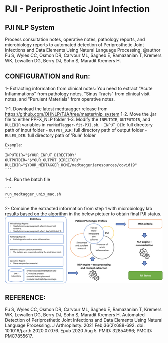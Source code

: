 # PJI - Periprosthetic Joint Infection
  
## PJI NLP System
Process consultation notes, operative notes, pathology reports, and microbiology reports to automated detection of Periprosthetic Joint Infections and Data Elements Using Natural Language Processing.
@author Fu S, Wyles CC, Osmon DR, Carvour ML, Sagheb E, Ramazanian T, Kremers WK, Lewallen DG, Berry DJ, Sohn S, Maradit Kremers H.
 
## CONFIGURATION and Run:
1- Extracting information from clinical notes:
You need to extract "Acute Inflammations" from pathology notes, "Sinus Tracts" from clinical visit notes, and "Purulent Materials" from operative notes.

1-1. Download the latest medtaagger release from https://github.com/OHNLP/TJA/tree/master/nlp_system 
1-2. Move the .jar file to either PPFX_NLP folder
1-3. Modify the `INPUTDIR`, `OUTPUTDIR`, and `RULEDIR` variables in `runMedTagger-fit-PJI.sh`.
    - `INPUT_DIR`: full directory path of input folder 
    - `OUTPUT_DIR`: full directory path of output folder
    - `RULES_DIR`: full directory path of 'Rule' folder
    
    Example:
    ```
    INPUTDIR="$YOUR_INPUT_DIRECTORY"
    OUTPUTDIR="$YOUR_OUTPUT_DIRECTORY"
    RULEDIR="$YOUR_MEDTAGGER_HOME/medtaggerieresources/covid19"
    ```
    
1-4. Run the batch file

    ```
    run_medtagger_unix_mac.sh
    ```
2- Combine the extracted information from step 1 with microbiology lab results based on the algorithm in the below pictuer to obtain final PJI status.
![" Process for extracting and classifying PJI status"](https://github.com/OHNLP/TJA/blob/master/module/PJI_NLP/nihms-1623200-f0001.jpg?raw=true)



## REFERENCE: 
Fu S, Wyles CC, Osmon DR, Carvour ML, Sagheb E, Ramazanian T, Kremers WK, Lewallen DG, Berry DJ, Sohn S, Maradit Kremers H. Automated Detection of Periprosthetic Joint Infections and Data Elements Using Natural Language Processing. J Arthroplasty. 2021 Feb;36(2):688-692. doi: 10.1016/j.arth.2020.07.076. Epub 2020 Aug 5. PMID: 32854996; PMCID: PMC7855617.

